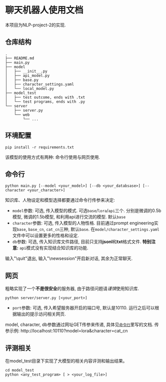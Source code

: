 # 聊天机器人使用文档

本项目为NLP-project-2的实现.

## 仓库结构
```shell
.
├── README.md
├── main.py
├── model
│   ├── __init__.py
│   ├── api_model.py
│   ├── base.py
│   ├── character_settings.yaml
│   └── local_model.py
├── model_test
│   ├── test outcome, ends with .txt
│   └── test programs, ends with .py
└── server
    ├── server.py
    └── web
        └── ...
```
        
## 环境配置

```shell
pip install -r requirements.txt
```

该模型的使用方式有两种: 命令行使用与网页使用. 

## 命令行

```shell
python main.py [--model <your_model>] [--db <your_databsase>] [--character <your_character>]
```

知识库、人物设定和模型选择都要通过命令行传参来决定: 
- `model`参数: 可选, 传入模型的模式. 可选`base`/`lora`/`api`三个. 分别是微调的0.5b模型, 微调的1.5b模型, 和利用api进行交流的模型. 默认`base`
- `character`参数: 可选, 传入模型的人物性格. 目前通过prompt engineering实现`base`, `base_cn`, `cat_cn`三种, 默认`base`. 在`model/character_settings.yaml`文件中可以设置更多的性格和设定. 
- `db`参数: 可选, 传入知识库文件路径, 目前只支持**jsonl**和**txt**格式文件. **特别注意:** `api`模式没有实现结合知识库的功能. 

输入"\quit"退出, 输入"\newsession"开启新对话, 其余为正常聊天.

## 网页
粗略实现了一个**不是很安全**的服务器, 由于路径问题请*谨慎*使用知识库. 
```shell
python server/server.py [<your_port>]
```

- `port`参数: 可选, 传入希望服务器开启的端口号, 默认是10110. 运行之后可以根据输出的提示访问相关网页. 

model, character, db参数通过网址GET传参来传递, 具体见[`命令行`](#命令行)里写的文档. 
传参示例: http://localhost:10110?model=lora&character=cat_cn

## 评测相关

在model_test目录下实现了大模型的相关内容评测和输出结果。

```shell
cd model_test
python <any_test_program> [ > <your_log_file>]
```